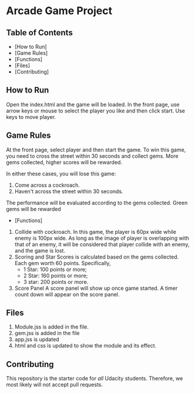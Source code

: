 # Arcade Game Project

## Table of Contents

- [How to Run]
- [Game Rules]
- [Functions]
- [Files]
- [Contributing]

## How to Run

Open the index.html and the game will be loaded. In the front page, use arrow keys or mouse to select the player you like and then click start. Use keys to move player.

## Game Rules

At the front page, select player and then start the game. To win this game, you need to cross the street within 30 seconds and collect gems. More gems collected, higher scores will be rewarded.  

In either these cases, you will lose this game:
1. Come across a cockroach.
2. Haven't across the street within 30 seconds.

The performance will be evaluated according to the gems collected. Green gems will be rewarded

- [Functions]
1. Collide with cockroach.
    In this game, the player is 60px wide while enemy is 100px wide. As long as the image of player is overlapping with that of an enemy, it will be considered that player collide with an enemy, and the game is lost.
2. Scoring and Star
    Scores is calculated based on the gems collected. Each gem worth 60 points. Specifically,
    * 1 Star: 100 points or more;
    * 2 Star: 160 points or more;
    * 3 star: 200 points or more.
3. Score Panel
    A score panel will show up once game started. A timer count down will appear on the score panel.

## Files
1. Module.jss is added in the file.
2. gem.jss is added in the file
3. app.jss is updated
4. html and css is updated to show the module and its effect.

## Contributing

This repository is the starter code for _all_ Udacity students. Therefore, we most likely will not accept pull requests.
